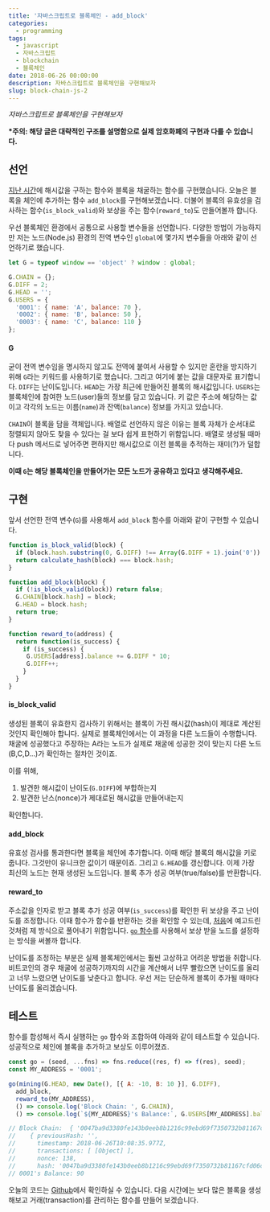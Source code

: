 ```yaml
---
title: '자바스크립트로 블록체인 - add_block'
categories:
  - programming
tags:
  - javascript
  - 자바스크립트
  - blockchain
  - 블록체인
date: 2018-06-26 00:00:00
description: 자바스크립트로 블록체인을 구현해보자
slug: block-chain-js-2
---
```

_자바스크립트로 블록체인을 구현해보자_

__\*주의: 해당 글은 대략적인 구조를 설명함으로 실제 암호화폐의 구현과 다를 수 있습니다.__

## 선언

[지난 시간](/programming/block-chain-js-1/)에 해시값을 구하는 함수와 블록을 채굴하는 함수를 구현했습니다. 오늘은 블록을 체인에 추가하는 함수 `add_block`를 구현해보겠습니다. 더불어 블록의 유효성을 검사하는 함수(`is_block_valid`)와 보상을 주는 함수(`reward_to`)도 만들어볼까 합니다.

우선 블록체인 환경에서 공통으로 사용할 변수들을 선언합니다. 다양한 방법이 가능하지만 저는 노드(Node.js) 환경의 전역 변수인 `global`에 몇가지 변수들을 아래와 같이 선언하기로 했습니다.

```javascript
let G = typeof window == 'object' ? window : global;

G.CHAIN = {};
G.DIFF = 2;
G.HEAD = '';
G.USERS = {
  '0001': { name: 'A', balance: 70 },
  '0002': { name: 'B', balance: 50 },
  '0003': { name: 'C', balance: 110 }
};
```

#### G
굳이 전역 변수임을 명시하지 않고도 전역에 붙여서 사용할 수 있지만 혼란을 방지하기 위해 `G`라는 키워드를 사용하기로 했습니다. 그리고 여기에 붙는 값을 대문자로 표기합니다. `DIFF`는 난이도입니다. `HEAD`는 가장 최근에 만들어진 블록의 해시값입니다. `USERS`는 블록체인에 참여한 노드(user)들의 정보를 담고 있습니다. 키 값은 주소에 해당하는 값이고 각각의 노드는 이름(`name`)과 잔액(`balance`) 정보를 가지고 있습니다.

`CHAIN`이 블록을 담을 객체입니다. 배열로 선언하지 않은 이유는 블록 자체가 순서대로 정렬되지 않아도 찾을 수 있다는 걸 보다 쉽게 표현하기 위함입니다. 배열로 생성될 때마다 push 메서드로 넣어주면 편하지만 해시값으로 이전 블록을 추적하는 재미(?)가 덜합니다.

__이때 `G`는 해당 블록체인을 만들어가는 모든 노드가 공유하고 있다고 생각해주세요.__


## 구현

앞서 선언한 전역 변수(`G`)를 사용해서 `add_block` 함수를 아래와 같이 구현할 수 있습니다.

```javascript
function is_block_valid(block) {
  if (block.hash.substring(0, G.DIFF) !== Array(G.DIFF + 1).join('0')) return false;
  return calculate_hash(block) === block.hash;
}

function add_block(block) {
  if (!is_block_valid(block)) return false;
  G.CHAIN[block.hash] = block;
  G.HEAD = block.hash;
  return true;
}

function reward_to(address) {
  return function(is_success) {
    if (is_success) {
     G.USERS[address].balance += G.DIFF * 10;
     G.DIFF++;
    }
  }
}
```

#### is_block_valid
생성된 블록이 유효한지 검사하기 위해서는 블록이 가진 해시값(hash)이 제대로 계산된 것인지 확인해야 합니다. 실제로 블록체인에서는 이 과정을 다른 노드들이 수행합니다. 채굴에 성공했다고 주장하는 A라는 노드가 실제로 채굴에 성공한 것이 맞는지 다른 노드(B,C,D...)가 확인하는 절차인 것이죠.

이를 위해,
1. 발견한 해시값이 난이도(`G.DIFF`)에 부합하는지
2. 발견한 난스(nonce)가 제대로된 해시값을 만들어내는지

확인합니다.

#### add_block
유효성 검사를 통과한다면 블록을 체인에 추가합니다. 이때 해당 블록의 해시값을 키로 줍니다. 그것만이 유니크한 값이기 때문이죠. 그리고 `G.HEAD`를 갱신합니다. 이제 가장 최신의 노드는 현재 생성된 노드입니다. 블록 추가 성공 여부(true/false)를 반환합니다.

#### reward_to
주소값을 인자로 받고 블록 추가 성공 여부(`is_success`)를 확인한 뒤 보상을 주고 난이도를 조정합니다. 이때 함수가 함수를 반환하는 것을 확인할 수 있는데, [처음](/programming/block-chain-js/)에 예고드린 것처럼 제 방식으로 풀어내기 위함입니다. [`go` 함수](/programming/functional-js-study/#5-go)를 사용해서 보상 받을 노드를 설정하는 방식을 써볼까 합니다.

난이도를 조정하는 부분은 실제 블록체인에서는 훨씬 고상하고 어려운 방법을 취합니다. 비트코인의 경우 채굴에 성공하기까지의 시간을 계산해서 너무 빨랐으면 난이도를 올리고 너무 느렸으면 난이도를 낮춘다고 합니다. 우선 저는 단순하게 블록이 추가될 때마다 난이도를 올리겠습니다.


## 테스트

함수를 합성해서 즉시 실행하는 `go` 함수와 조합하여 아래와 같이 테스트할 수 있습니다. 성공적으로 체인에 블록을 추가하고 보상도 이루어졌죠.

```javascript
const go = (seed, ...fns) => fns.reduce((res, f) => f(res), seed);
const MY_ADDRESS = '0001';

go(mining(G.HEAD, new Date(), [{ A: -10, B: 10 }], G.DIFF),
  add_block,
  reward_to(MY_ADDRESS),
  () => console.log('Block Chain: ', G.CHAIN),
  () => console.log(`${MY_ADDRESS}'s Balance:`, G.USERS[MY_ADDRESS].balance));

// Block Chain:  { '0047ba9d3380fe143b0eeb8b1216c99ebd69f7350732b81167cfd06c8d2356a7':
//    { previousHash: '',
//      timestamp: 2018-06-26T10:08:35.977Z,
//      transactions: [ [Object] ],
//      nonce: 138,
//      hash: '0047ba9d3380fe143b0eeb8b1216c99ebd69f7350732b81167cfd06c8d2356a7' } }
// 0001's Balance: 90
```

오늘의 코드는 [Github](https://github.com/joeunha/block-js/blob/master/v02.js)에서 확인하실 수 있습니다. 다음 시간에는 보다 많은 블록을 생성해보고 거래(transaction)를 관리하는 함수를 만들어 보겠습니다.
